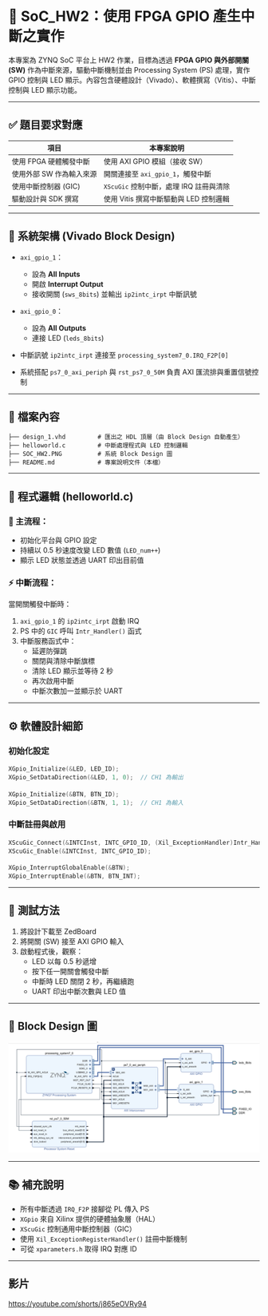 # 📘 SoC_HW2：使用 FPGA GPIO 產生中斷之實作

本專案為 ZYNQ SoC 平台上 HW2 作業，目標為透過 **FPGA GPIO 與外部開關 (SW)** 作為中斷來源，驅動中斷機制並由 Processing System (PS) 處理，實作 GPIO 控制與 LED 顯示。內容包含硬體設計（Vivado）、軟體撰寫（Vitis）、中斷控制與 LED 顯示功能。

---

## ✅ 題目要求對應

| 項目                     | 本專案說明                                 |
|--------------------------|--------------------------------------------|
| 使用 FPGA 硬體觸發中斷   | 使用 AXI GPIO 模組（接收 SW）              |
| 使用外部 SW 作為輸入來源 | 開關連接至 `axi_gpio_1`，觸發中斷          |
| 使用中斷控制器 (GIC)     | `XScuGic` 控制中斷，處理 IRQ 註冊與清除    |
| 驅動設計與 SDK 撰寫     | 使用 Vitis 撰寫中斷驅動與 LED 控制邏輯     |

---

## 📐 系統架構 (Vivado Block Design)

- `axi_gpio_1`：
  - 設為 **All Inputs**
  - 開啟 **Interrupt Output**
  - 接收開關 (`sws_8bits`) 並輸出 `ip2intc_irpt` 中斷訊號

- `axi_gpio_0`：
  - 設為 **All Outputs**
  - 連接 LED (`leds_8bits`)

- 中斷訊號 `ip2intc_irpt` 連接至 `processing_system7_0.IRQ_F2P[0]`

- 系統搭配 `ps7_0_axi_periph` 與 `rst_ps7_0_50M` 負責 AXI 匯流排與重置信號控制

---

## 🧾 檔案內容

```plaintext
├── design_1.vhd         # 匯出之 HDL 頂層（由 Block Design 自動產生）
├── helloworld.c         # 中斷處理程式與 LED 控制邏輯
├── SOC_HW2.PNG          # 系統 Block Design 圖
├── README.md            # 專案說明文件（本檔）
```

---

## 🧠 程式邏輯 (helloworld.c)

### 🔁 主流程：

- 初始化平台與 GPIO 設定
- 持續以 0.5 秒速度改變 LED 數值 (`LED_num++`)
- 顯示 LED 狀態並透過 UART 印出目前值

### ⚡ 中斷流程：

當開關觸發中斷時：

1. `axi_gpio_1` 的 `ip2intc_irpt` 啟動 IRQ
2. PS 中的 `GIC` 呼叫 `Intr_Handler()` 函式
3. 中斷服務函式中：
   - 延遲防彈跳
   - 關閉與清除中斷旗標
   - 清除 LED 顯示並等待 2 秒
   - 再次啟用中斷
   - 中斷次數加一並顯示於 UART

---

## ⚙️ 軟體設計細節

### 初始化設定

```c
XGpio_Initialize(&LED, LED_ID);
XGpio_SetDataDirection(&LED, 1, 0);  // CH1 為輸出

XGpio_Initialize(&BTN, BTN_ID);
XGpio_SetDataDirection(&BTN, 1, 1);  // CH1 為輸入
```

### 中斷註冊與啟用

```c
XScuGic_Connect(&INTCInst, INTC_GPIO_ID, (Xil_ExceptionHandler)Intr_Handler, &BTN);
XScuGic_Enable(&INTCInst, INTC_GPIO_ID);

XGpio_InterruptGlobalEnable(&BTN);
XGpio_InterruptEnable(&BTN, BTN_INT);
```

---

## 🧪 測試方法

1. 將設計下載至 ZedBoard
2. 將開關 (SW) 接至 AXI GPIO 輸入
3. 啟動程式後，觀察：
   - LED 以每 0.5 秒遞增
   - 按下任一開關會觸發中斷
   - 中斷時 LED 關閉 2 秒，再繼續跑
   - UART 印出中斷次數與 LED 值

---

## 📸 Block Design 圖

![SOC Block Design](SOC_HW2.PNG)

---

## 📚 補充說明

- 所有中斷透過 `IRQ_F2P` 接腳從 PL 傳入 PS
- `XGpio` 來自 Xilinx 提供的硬體抽象層（HAL）
- `XScuGic` 控制通用中斷控制器（GIC）
- 使用 `Xil_ExceptionRegisterHandler()` 註冊中斷機制
- 可從 `xparameters.h` 取得 IRQ 對應 ID

---
## 影片
https://youtube.com/shorts/j865eOVRy94


